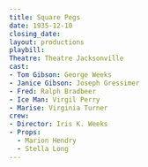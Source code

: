 ```yaml
---
title: Square Pegs
date: 1935-12-10
closing_date:
layout: productions
playbill:
Theatre: Theatre Jacksonville
cast:
- Tom Gibson: George Weeks
- Janice Gibson: Joseph Gressimer
- Fred: Ralph Bradbeer
- Ice Man: Virgil Perry
- Marise: Virginia Turner
crew:
- Director: Iris K. Weeks
- Props:
  - Marion Hendry
  - Stella Long
---
```


